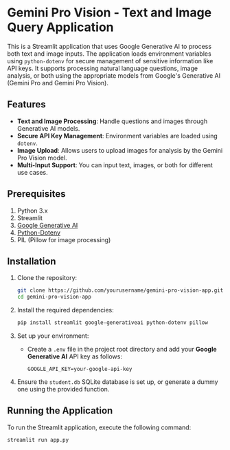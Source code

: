 # Gemini Pro Vision - Text and Image Query Application

This is a Streamlit application that uses Google Generative AI to process both text and image inputs. The application loads environment variables using `python-dotenv` for secure management of sensitive information like API keys. It supports processing natural language questions, image analysis, or both using the appropriate models from Google's Generative AI (Gemini Pro and Gemini Pro Vision).

## Features

- **Text and Image Processing**: Handle questions and images through Generative AI models.
- **Secure API Key Management**: Environment variables are loaded using `dotenv`.
- **Image Upload**: Allows users to upload images for analysis by the Gemini Pro Vision model.
- **Multi-Input Support**: You can input text, images, or both for different use cases.

## Prerequisites

1. Python 3.x
2. Streamlit
3. [Google Generative AI](https://developers.generativeai.google)
4. [Python-Dotenv](https://pypi.org/project/python-dotenv/)
5. PIL (Pillow for image processing)

## Installation

1. Clone the repository:
    ```bash
    git clone https://github.com/yourusername/gemini-pro-vision-app.git
    cd gemini-pro-vision-app
    ```

2. Install the required dependencies:
    ```bash
    pip install streamlit google-generativeai python-dotenv pillow
    ```

3. Set up your environment:
    - Create a `.env` file in the project root directory and add your **Google Generative AI** API key as follows:
      ```
      GOOGLE_API_KEY=your-google-api-key
      ```

4. Ensure the `student.db` SQLite database is set up, or generate a dummy one using the provided function.

## Running the Application

To run the Streamlit application, execute the following command:

```bash
streamlit run app.py
